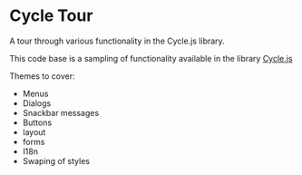 # Cycle Tour

A tour through various functionality in the Cycle.js library.

This code base is a sampling of functionality available in the library [Cycle.js](https://cycle.js.org/)

Themes to cover:

 * Menus
 * Dialogs
 * Snackbar messages
 * Buttons
 * layout
 * forms
 * I18n
 * Swaping of styles
